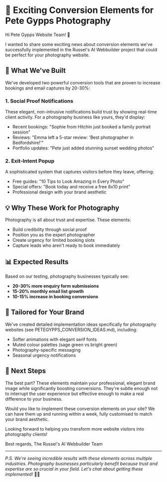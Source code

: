 # 📸 Exciting Conversion Elements for Pete Gypps Photography

Hi Pete Gypps Website Team! 👋

I wanted to share some exciting news about conversion elements we've successfully implemented in the Russel's AI Webbuilder project that could be perfect for your photography website.

## 🎯 What We've Built

We've developed two powerful conversion tools that are proven to increase bookings and email captures by 20-30%:

### 1. **Social Proof Notifications**
These elegant, non-intrusive notifications build trust by showing real-time client activity. For a photography business like yours, they'd display:
- Recent bookings: "Sophie from Hitchin just booked a family portrait session"
- Reviews: "Emma left a 5-star review: 'Best photographer in Bedfordshire!'"
- Portfolio updates: "Pete just added stunning sunset wedding photos"

### 2. **Exit-Intent Popup**
A sophisticated system that captures visitors before they leave, offering:
- Free guides: "10 Tips to Look Amazing in Every Photo"
- Special offers: "Book today and receive a free 8x10 print"
- Professional design with your brand aesthetic

## 💡 Why These Work for Photography

Photography is all about trust and expertise. These elements:
- Build credibility through social proof
- Position you as the expert photographer
- Create urgency for limited booking slots
- Capture leads who aren't ready to book immediately

## 📊 Expected Results

Based on our testing, photography businesses typically see:
- **20-30% more enquiry form submissions**
- **15-20% monthly email list growth**
- **10-15% increase in booking conversions**

## 🎨 Tailored for Your Brand

We've created detailed implementation ideas specifically for photography websites (see PETEGYPPS_CONVERSION_IDEAS.md), including:
- Softer animations with elegant serif fonts
- Muted colour palettes (sage green vs bright green)
- Photography-specific messaging
- Seasonal urgency notifications

## 🚀 Next Steps

The best part? These elements maintain your professional, elegant brand image while significantly boosting conversions. They're subtle enough not to interrupt the user experience but effective enough to make a real difference to your business.

Would you like to implement these conversion elements on your site? We can have them up and running within a week, fully customised to match your brand aesthetic.

Looking forward to helping you transform more website visitors into photography clients!

Best regards,
The Russel's AI Webbuilder Team

---

*P.S. We're seeing incredible results with these elements across multiple industries. Photography businesses particularly benefit because trust and expertise are so crucial in your field. Let's chat about getting these implemented!* 📸✨